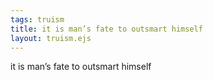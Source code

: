 ```yaml
---
tags: truism
title: it is man’s fate to outsmart himself
layout: truism.ejs
---
```


it is man’s fate to outsmart himself